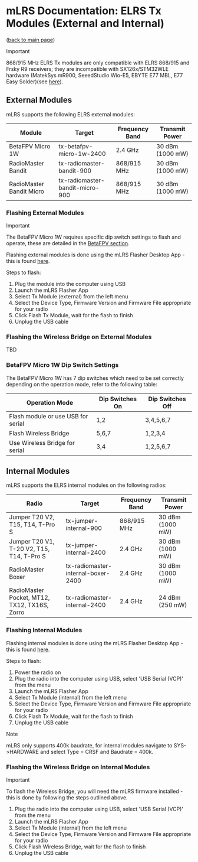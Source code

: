 # mLRS Documentation: ELRS Tx Modules (External and Internal) #

([back to main page](../README.md))

> [!IMPORTANT]
> 868/915 MHz ELRS Tx modules are only compatible with ELRS 868/915 and Frsky R9 receivers; they are incompatible with SX126x/STM32WLE hardware (MatekSys mR900, SeeedStudio Wio-E5, EBYTE E77 MBL, E77 Easy Solder)(see [here](SX126x_SX127x_INCOMPATIBILITY.md)).

## External Modules ##

mLRS supports the following ELRS external modules:

| Module                   | Target                          | Frequency Band | Transmit Power   |
| ------------------------ | ------------------------------- | -------------- | ---------------- |
| BetaFPV Micro 1W         | tx-betafpv-micro-1w-2400        | 2.4 GHz        | 30 dBm (1000 mW) |
| RadioMaster Bandit       | tx-radiomaster-bandit-900       | 868/915 MHz    | 30 dBm (1000 mW) |
| RadioMaster Bandit Micro | tx-radiomaster-bandit-micro-900 | 868/915 MHz    | 30 dBm (1000 mW) |

### Flashing External Modules ###

> [!IMPORTANT]
> The BetaFPV Micro 1W requires specific dip switch settings to flash and operate, these are detailed in the 
> [BetaFPV section](https://github.com/olliw42/mLRS-docu/blob/elrs-tx-modules-update/docs/ELRS_TX_MODULES.md#betafpv-micro-1w-dip-switch-settings).

Flashing external modules is done using the mLRS Flasher Desktop App - this is found [here](https://github.com/olliw42/mLRS-Flasher).

Steps to flash:

1. Plug the module into the computer using USB
2. Launch the mLRS Flasher App
3. Select Tx Module (external) from the left menu
4. Select the Device Type, Firmware Version and Firmware File appropriate for your radio
5. Click Flash Tx Module, wait for the flash to finish
6. Unplug the USB cable

### Flashing the Wireless Bridge on External Modules ###

TBD

### BetaFPV Micro 1W Dip Switch Settings ###

The BetaFPV Micro 1W has 7 dip switches which need to be set correctly depending on the operation mode, refer to the following table:

| Operation Mode                     | Dip Switches On | Dip Switches Off |
| ---------------------------------- | --------------- | ---------------- |
| Flash module or use USB for serial | 1,2             | 3,4,5,6,7        |
| Flash Wireless Bridge              | 5,6,7           | 1,2,3,4          |
| Use Wireless Bridge for serial     | 3,4             | 1,2,5,6,7        |

## Internal Modules ##

mLRS supports the ELRS internal modules on the following radios:

| Radio                                        | Target                             | Frequency Band | Transmit Power   |
| -------------------------------------------- | ---------------------------------- | -------------- | ---------------- |
| Jumper T20 V2, T15, T14, T-Pro S             | tx-jumper-internal-900             | 868/915 MHz    | 30 dBm (1000 mW) |
| Jumper T20 V1, T-20 V2, T15, T14, T-Pro S    | tx-jumper-internal-2400            | 2.4 GHz        | 30 dBm (1000 mW) |
| RadioMaster Boxer                            | tx-radiomaster-internal-boxer-2400 | 2.4 GHz        | 30 dBm (1000 mW) |
| RadioMaster Pocket, MT12, TX12, TX16S, Zorro | tx-radiomaster-internal-2400       | 2.4 GHz        | 24 dBm (250 mW)  |

### Flashing Internal Modules ###

Flashing internal modules is done using the mLRS Flasher Desktop App - this is found [here](https://github.com/olliw42/mLRS-Flasher).

Steps to flash:

1. Power the radio on
2. Plug the radio into the computer using USB, select 'USB Serial (VCP)' from the menu
3. Launch the mLRS Flasher App
4. Select Tx Module (internal) from the left menu
5. Select the Device Type, Firmware Version and Firmware File appropriate for your radio
6. Click Flash Tx Module, wait for the flash to finish
7. Unplug the USB cable

> [!NOTE]
> mLRS only supports 400k baudrate, for internal modules navigate to SYS->HARDWARE and select Type = CRSF and Baudrate = 400k.

### Flashing the Wireless Bridge on Internal Modules ###

> [!IMPORTANT]
> To flash the Wireless Bridge, you will need the mLRS firmware installed - this is done by following the steps outlined above.

1. Plug the radio into the computer using USB, select 'USB Serial (VCP)' from the menu
2. Launch the mLRS Flasher App
3. Select Tx Module (internal) from the left menu
4. Select the Device Type, Firmware Version and Firmware File appropriate for your radio
5. Click Flash Wireless Bridge, wait for the flash to finish
6. Unplug the USB cable